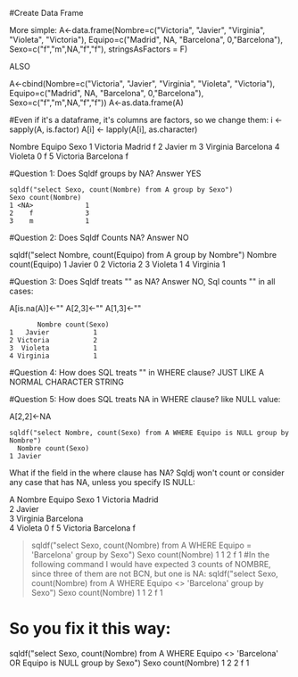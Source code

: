 


#Create Data Frame

More simple:
A<-data.frame(Nombre=c("Victoria", "Javier", "Virginia", "Violeta", "Victoria"), Equipo=c("Madrid", NA, "Barcelona", 0,"Barcelona"), Sexo=c("f","m",NA,"f","f"), stringsAsFactors = F)

ALSO

A<-cbind(Nombre=c("Victoria", "Javier", "Virginia", "Violeta", "Victoria"), Equipo=c("Madrid", NA, "Barcelona", 0,"Barcelona"), Sexo=c("f","m",NA,"f","f"))
A<-as.data.frame(A)

#Even if it's a dataframe, it's columns are factors, so we change them:
i <- sapply(A, is.factor)
A[i] <- lapply(A[i], as.character)



  Nombre    Equipo Sexo
1 Victoria    Madrid    f
2   Javier      <NA>    m
3 Virginia Barcelona <NA>
4  Violeta         0    f
5 Victoria Barcelona    f

#Question 1: Does Sqldf groups by NA? Answer YES

	sqldf("select Sexo, count(Nombre) from A group by Sexo")
	Sexo count(Nombre)
	1 <NA>             1
	2    f             3
	3    m             1

#Question 2: Does Sqldf Counts NA? Answer NO

sqldf("select Nombre, count(Equipo) from A group by Nombre")
    Nombre count(Equipo)
1   Javier             0
2 Victoria             2
3  Violeta             1
4 Virginia             1


#Question 3: Does Sqldf treats "" as NA? Answer NO, Sql counts "" in all cases:

A[is.na(A)]<-""
A[2,3]<-""
A[1,3]<-""
	
		   Nombre count(Sexo)
	1   Javier           1
	2 Victoria           2
	3  Violeta           1
	4 Virginia           1

#Question 4: How does SQL treats "" in WHERE clause? JUST LIKE A NORMAL CHARACTER STRING

#Question 5: How does SQL treats NA in WHERE clause? like NULL value:

A[2,2]<-NA

	sqldf("select Nombre, count(Sexo) from A WHERE Equipo is NULL group by Nombre")
	  Nombre count(Sexo)
	1 Javier   

What if the field in the where clause has NA? Sqldj won't count or consider any case that has NA, unless you specify IS NULL:

 A
    Nombre    Equipo Sexo
1 Victoria    Madrid     
2   Javier      <NA>     
3 Virginia Barcelona     
4  Violeta         0    f
5 Victoria Barcelona    f

> sqldf("select Sexo, count(Nombre) from A WHERE Equipo = 'Barcelona' group by Sexo")
  Sexo count(Nombre)
1                  1
2    f             1
#In the following command I would have expected 3 counts of NOMBRE, since three of them are not BCN, but one is NA:
> sqldf("select Sexo, count(Nombre) from A WHERE Equipo <> 'Barcelona' group by Sexo")
  Sexo count(Nombre)
1                  1
2    f             1

# So you fix it this way:
sqldf("select Sexo, count(Nombre) from A WHERE Equipo <> 'Barcelona' OR Equipo is NULL group by Sexo")
  Sexo count(Nombre)
1                  2
2    f             1
